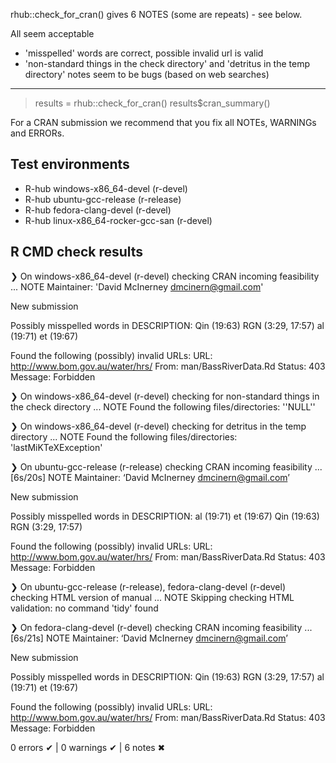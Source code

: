 rhub::check_for_cran() gives 6 NOTES (some are repeats) - see below.

All seem acceptable 
- 'misspelled' words are correct, possible invalid url is valid
- 'non-standard things in the check directory' and 'detritus in the temp directory' notes seem to be bugs (based on web searches)

---------------------------------------------------------------

> results = rhub::check_for_cran()
> results$cran_summary()

For a CRAN submission we recommend that you fix all NOTEs, WARNINGs and ERRORs.
## Test environments
- R-hub windows-x86_64-devel (r-devel)
- R-hub ubuntu-gcc-release (r-release)
- R-hub fedora-clang-devel (r-devel)
- R-hub linux-x86_64-rocker-gcc-san (r-devel)

## R CMD check results
❯ On windows-x86_64-devel (r-devel)
  checking CRAN incoming feasibility ... NOTE
  Maintainer: 'David McInerney <dmcinern@gmail.com>'
  
  New submission
  
  Possibly misspelled words in DESCRIPTION:
    Qin (19:63)
    RGN (3:29, 17:57)
    al (19:71)
    et (19:67)
  
  Found the following (possibly) invalid URLs:
    URL: http://www.bom.gov.au/water/hrs/
      From: man/BassRiverData.Rd
      Status: 403
      Message: Forbidden

❯ On windows-x86_64-devel (r-devel)
  checking for non-standard things in the check directory ... NOTE
  Found the following files/directories:
    ''NULL''

❯ On windows-x86_64-devel (r-devel)
  checking for detritus in the temp directory ... NOTE
  Found the following files/directories:
    'lastMiKTeXException'

❯ On ubuntu-gcc-release (r-release)
  checking CRAN incoming feasibility ... [6s/20s] NOTE
  Maintainer: ‘David McInerney <dmcinern@gmail.com>’
  
  New submission
  
  Possibly misspelled words in DESCRIPTION:
    al (19:71)
    et (19:67)
    Qin (19:63)
    RGN (3:29, 17:57)
  
  Found the following (possibly) invalid URLs:
    URL: http://www.bom.gov.au/water/hrs/
      From: man/BassRiverData.Rd
      Status: 403
      Message: Forbidden

❯ On ubuntu-gcc-release (r-release), fedora-clang-devel (r-devel)
  checking HTML version of manual ... NOTE
  Skipping checking HTML validation: no command 'tidy' found

❯ On fedora-clang-devel (r-devel)
  checking CRAN incoming feasibility ... [6s/21s] NOTE
  Maintainer: ‘David McInerney <dmcinern@gmail.com>’
  
  New submission
  
  Possibly misspelled words in DESCRIPTION:
    Qin (19:63)
    RGN (3:29, 17:57)
    al (19:71)
    et (19:67)
  
  Found the following (possibly) invalid URLs:
    URL: http://www.bom.gov.au/water/hrs/
      From: man/BassRiverData.Rd
      Status: 403
      Message: Forbidden

0 errors ✔ | 0 warnings ✔ | 6 notes ✖
